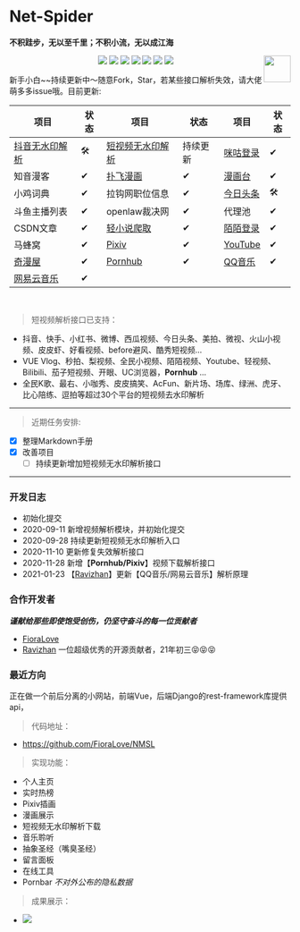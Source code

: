 # Net-Spider

**不积跬步，无以至千里；不积小流，无以成江海**


<p align="center">
    <a href="https://AhriLove.top"><img src="https://img.shields.io/badge/AhriLove-%E4%B8%AA%E4%BA%BA%E7%BD%91%E7%AB%99-orange"></a>
    <a href="https://github.com/python/cpython"><img src="https://img.shields.io/badge/Python-3.7-FF1493.svg"></a>
    <a href="https://opensource.org/licenses/mit-license.php"><img src="https://badges.frapsoft.com/os/mit/mit.svg"></a>
    <a href="https://github.com/FioraLove/Net-Spider"><img src="https://img.shields.io/github/repo-size/FioraLove/Net-Spider"></a>
    <a href="https://github.com/FioraLove/Net-Spider/graphs/contributors"><img src="https://img.shields.io/badge/contributors-2-blue"></a>
    <a href="https://github.com/shengqiangzhang/examples-of-web-crawlers/stargazers"><img src="https://img.shields.io/github/stars/FioraLove/Net-Spider.svg?logo=github"></a>
    <a href="https://github.com/FioraLove/Net-Spider/network/members"><img src="https://img.shields.io/github/forks/FioraLove/Net-Spider.svg?color=blue&logo=github"></a>
    <a href="https://www.python.org/"><img src="https://upload.wikimedia.org/wikipedia/commons/c/c3/Python-logo-notext.svg" align="right" height="48" width="48" ></a>
</p>

新手小白~~持续更新中〜随意Fork，Star，若某些接口解析失效，请大佬萌多多issue哦。目前更新: 
<br>

| 项目 | 状态| 项目 | 状态| 项目 | 状态|
|  ----  | ----  | ----  | ---- |----|----|
| [抖音无水印解析](./抖音/抖音最新版) | 🛠 | [短视频无水印解析](./video-parse) | 持续更新| [咪咕登录](./模拟登录/咪咕) | ✔|
| 知音漫客 | ✔ | [扑飞漫画](./漫画/扑飞漫画/README.md)  |✔| [漫画台](./漫画/漫画台/README.md)  |✔| 
| 小鸡词典 | ✔ | 拉钩网职位信息  |✔| [今日头条](./今日头条) | 🛠 | 
| 斗鱼主播列表 | ✔ | openlaw裁决网 |✔|代理池  |✔|
| CSDN文章  | ✔ | [轻小说爬取](./轻小说与动漫列表大全/README.md) | ✔ | [陌陌登录](./模拟登录/陌陌) | ✔ |
| 马蜂窝 | ✔ | [Pixiv](./国外网站/Pixiv/README.md) |✔ | [YouTube](./国外网站/YouTube/README.md)|✔ |
| [奇漫屋](./漫画/奇漫屋) | ✔ | [Pornhub](./video-parse/pornhub.py) | ✔ | [QQ音乐](./音乐/QQ音乐/README.md) | ✔ |
| [网易云音乐](./音乐/网易云音乐/README.md) | ✔ |  |  |  |  |

<br>

> 短视频解析接口已支持：

   - 抖音、快手、小红书、微博、西瓜视频、今日头条、美拍、微视、火山小视频、皮皮虾、好看视频、before避风、酷秀短视频...
   - VUE Vlog、秒拍、梨视频、全民小视频、陌陌视频、Youtube、轻视频、Bilibili、茄子短视频、开眼、UC浏览器，**Pornhub** ...
   - 全民K歌、最右、小咖秀、皮皮搞笑、AcFun、新片场、场库、绿洲、虎牙、比心陪练、逗拍等超过30个平台的短视频去水印解析

<hr>

> 近期任务安排:

- [x] 整理Markdown手册
- [x] 改善项目
   - [ ] 持续更新增加短视频无水印解析接口

<hr>

### 开发日志

   - 初始化提交
   - 2020-09-11 新增视频解析模块，并初始化提交
   - 2020-09-28 持续更新短视频无水印解析入口
   - 2020-11-10 更新修复失效解析接口
   - 2020-11-28 新增【**Pornhub/Pixiv**】视频下载解析接口
   - 2021-01-23 【[Ravizhan](https://github.com/ravizhan)】更新【QQ音乐/网易云音乐】解析原理

### 合作开发者

***谨献给那些即使饱受创伤，仍坚守奋斗的每一位贡献者***

   - [FioraLove](https://github.com/FioraLove)
   - [Ravizhan](https://github.com/ravizhan)  一位超级优秀的开源贡献者，21年初三😝😝😝



### 最近方向

正在做一个前后分离的小网站，前端Vue，后端Django的rest-framework库提供api，

> 代码地址：

   - https://github.com/FioraLove/NMSL

> 实现功能：

   + 个人主页
   + 实时热榜
   + Pixiv插画
   + 漫画展示
   + 短视频无水印解析下载
   + 音乐聆听
   + 抽象圣经（嘴臭圣经）
   + 留言面板
   + 在线工具
   + Pornbar *不对外公布的隐私数据*


> 成果展示：

 - ![](https://cdn.jsdelivr.net/gh/FioraLove/Images/home.gif)